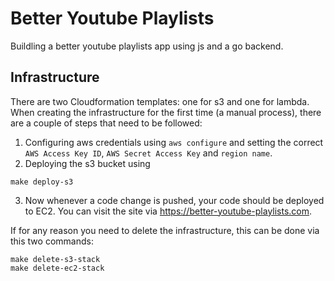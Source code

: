 # Better Youtube Playlists

Buildling a better youtube playlists app using js and a go backend.

## Infrastructure

There are two Cloudformation templates: one for s3 and one for lambda. When creating the infrastructure for the first time (a manual process), there are a couple of steps that need to be followed:

1. Configuring aws credentials using `aws configure` and setting the correct `AWS Access Key ID`, `AWS Secret Access Key` and `region name`.
2. Deploying the s3 bucket using

```
make deploy-s3
```

3. Now whenever a code change is pushed, your code should be deployed to EC2. You can visit the site via https://better-youtube-playlists.com.

If for any reason you need to delete the infrastructure, this can be done via this two commands:

```
make delete-s3-stack
make delete-ec2-stack
```
